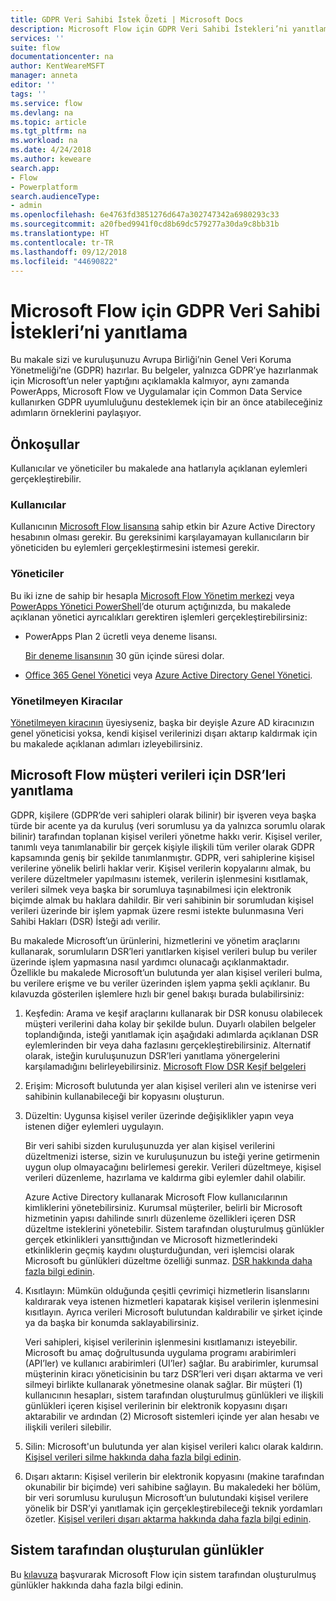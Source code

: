```yaml
---
title: GDPR Veri Sahibi İstek Özeti | Microsoft Docs
description: Microsoft Flow için GDPR Veri Sahibi İstekleri’ni yanıtlamayı öğrenin.
services: ''
suite: flow
documentationcenter: na
author: KentWeareMSFT
manager: anneta
editor: ''
tags: ''
ms.service: flow
ms.devlang: na
ms.topic: article
ms.tgt_pltfrm: na
ms.workload: na
ms.date: 4/24/2018
ms.author: keweare
search.app:
- Flow
- Powerplatform
search.audienceType:
- admin
ms.openlocfilehash: 6e4763fd3851276d647a302747342a6980293c33
ms.sourcegitcommit: a20fbed9941f0cd8b69dc579277a30da9c8bb31b
ms.translationtype: HT
ms.contentlocale: tr-TR
ms.lasthandoff: 09/12/2018
ms.locfileid: "44690822"
---
```

# <a name="responding-to-gdpr-data-subject-requests-for-microsoft-flow"></a>Microsoft Flow için GDPR Veri Sahibi İstekleri’ni yanıtlama

Bu makale sizi ve kuruluşunuzu Avrupa Birliği’nin Genel Veri Koruma Yönetmeliği’ne (GDPR) hazırlar. Bu belgeler, yalnızca GDPR’ye hazırlanmak için Microsoft’un neler yaptığını açıklamakla kalmıyor, aynı zamanda PowerApps, Microsoft Flow ve Uygulamalar için Common Data Service kullanırken GDPR uyumluluğunu desteklemek için bir an önce atabileceğiniz adımların örneklerini paylaşıyor.

## <a name="prerequisites"></a>Önkoşullar

Kullanıcılar ve yöneticiler bu makalede ana hatlarıyla açıklanan eylemleri gerçekleştirebilir.

### <a name="users"></a>Kullanıcılar

Kullanıcının [Microsoft Flow lisansına](https://preview.flow.microsoft.com/pricing/) sahip etkin bir Azure Active Directory hesabının olması gerekir. Bu gereksinimi karşılayamayan kullanıcıların bir yöneticiden bu eylemleri gerçekleştirmesini istemesi gerekir.

### <a name="administrators"></a>Yöneticiler

Bu iki izne de sahip bir hesapla [Microsoft Flow Yönetim merkezi](https://admin.flow.microsoft.com/)  veya [PowerApps Yönetici PowerShell](https://go.microsoft.com/fwlink/?linkid=871804)’de oturum açtığınızda, bu makalede açıklanan yönetici ayrıcalıkları gerektiren işlemleri gerçekleştirebilirsiniz:

- PowerApps Plan 2 ücretli veya deneme lisansı.

    [Bir deneme lisansının](http://web.powerapps.com/trial) 30 gün içinde süresi dolar.

- [Office 365 Genel Yönetici](https://support.office.com/article/assign-admin-roles-in-office-365-for-business-eac4d046-1afd-4f1a-85fc-8219c79e1504) veya [Azure Active Directory Genel Yönetici](https://docs.microsoft.com/azure/active-directory/active-directory-assign-admin-roles-azure-portal).

### <a name="unmanaged-tenants"></a>Yönetilmeyen Kiracılar
[Yönetilmeyen kiracının](https://docs.microsoft.com/azure/active-directory/domains-admin-takeover) üyesiyseniz, başka bir deyişle Azure AD kiracınızın genel yöneticisi yoksa, kendi kişisel verilerinizi dışarı aktarıp kaldırmak için bu makalede açıklanan adımları izleyebilirsiniz. 

## <a name="responding-to-dsrs-for-microsoft-flow-customer-data"></a>Microsoft Flow müşteri verileri için DSR’leri yanıtlama

GDPR, kişilere (GDPR’de veri sahipleri olarak bilinir) bir işveren veya başka türde bir acente ya da kuruluş (veri sorumlusu ya da yalnızca sorumlu olarak bilinir) tarafından toplanan kişisel verileri yönetme hakkı verir. Kişisel veriler, tanımlı veya tanımlanabilir bir gerçek kişiyle ilişkili tüm veriler olarak GDPR kapsamında geniş bir şekilde tanımlanmıştır. GDPR, veri sahiplerine kişisel verilerine yönelik belirli haklar verir. Kişisel verilerin kopyalarını almak, bu verilere düzeltmeler yapılmasını istemek, verilerin işlenmesini kısıtlamak, verileri silmek veya başka bir sorumluya taşınabilmesi için elektronik biçimde almak bu haklara dahildir. Bir veri sahibinin bir sorumludan kişisel verileri üzerinde bir işlem yapmak üzere resmi istekte bulunmasına Veri Sahibi Hakları (DSR) İsteği adı verilir.

Bu makalede Microsoft’un ürünlerini, hizmetlerini ve yönetim araçlarını kullanarak, sorumluların DSR’leri yanıtlarken kişisel verileri bulup bu veriler üzerinde işlem yapmasına nasıl yardımcı olunacağı açıklanmaktadır. Özellikle bu makalede Microsoft’un bulutunda yer alan kişisel verileri bulma, bu verilere erişme ve bu veriler üzerinden işlem yapma şekli açıklanır. Bu kılavuzda gösterilen işlemlere hızlı bir genel bakışı burada bulabilirsiniz:

1. Keşfedin: Arama ve keşif araçlarını kullanarak bir DSR konusu olabilecek müşteri verilerini daha kolay bir şekilde bulun. Duyarlı olabilen belgeler toplandığında, isteği yanıtlamak için aşağıdaki adımlarda açıklanan DSR eylemlerinden bir veya daha fazlasını gerçekleştirebilirsiniz. Alternatif olarak, isteğin kuruluşunuzun DSR’leri yanıtlama yönergelerini karşılamadığını belirleyebilirsiniz. [Microsoft Flow DSR Keşif belgeleri](gdpr-dsr-discovery.md)

1. Erişim: Microsoft bulutunda yer alan kişisel verileri alın ve istenirse veri sahibinin kullanabileceği bir kopyasını oluşturun.

1. Düzeltin: Uygunsa kişisel veriler üzerinde değişiklikler yapın veya istenen diğer eylemleri uygulayın.

    Bir veri sahibi sizden kuruluşunuzda yer alan kişisel verilerini düzeltmenizi isterse, sizin ve kuruluşunuzun bu isteği yerine getirmenin uygun olup olmayacağını belirlemesi gerekir.  Verileri düzeltmeye, kişisel verileri düzenleme, hazırlama ve kaldırma gibi eylemler dahil olabilir.

    Azure Active Directory kullanarak Microsoft Flow kullanıcılarının kimliklerini yönetebilirsiniz. Kurumsal müşteriler, belirli bir Microsoft hizmetinin yapısı dahilinde sınırlı düzenleme özellikleri içeren DSR düzeltme isteklerini yönetebilir.  Sistem tarafından oluşturulmuş günlükler gerçek etkinlikleri yansıttığından ve Microsoft hizmetlerindeki etkinliklerin geçmiş kaydını oluşturduğundan, veri işlemcisi olarak Microsoft bu günlükleri düzeltme özelliği sunmaz.  [DSR hakkında daha fazla bilgi edinin](https://docs.microsoft.com/microsoft-365/compliance/gdpr-dsr-azure).

1. Kısıtlayın: Mümkün olduğunda çeşitli çevrimiçi hizmetlerin lisanslarını kaldırarak veya istenen hizmetleri kapatarak kişisel verilerin işlenmesini kısıtlayın. Ayrıca verileri Microsoft bulutundan kaldırabilir ve şirket içinde ya da başka bir konumda saklayabilirsiniz.

    Veri sahipleri, kişisel verilerinin işlenmesini kısıtlamanızı isteyebilir.  Microsoft bu amaç doğrultusunda uygulama programı arabirimleri (API’ler) ve kullanıcı arabirimleri (UI’ler) sağlar.  Bu arabirimler, kurumsal müşterinin kiracı yöneticisinin bu tarz DSR’leri veri dışarı aktarma ve veri silmeyi birlikte kullanarak yönetmesine olanak sağlar. Bir müşteri (1) kullanıcının hesapları, sistem tarafından oluşturulmuş günlükleri ve ilişkili günlükleri içeren kişisel verilerinin bir elektronik kopyasını dışarı aktarabilir ve ardından (2) Microsoft sistemleri içinde yer alan hesabı ve ilişkili verileri silebilir.

1. Silin: Microsoft'un bulutunda yer alan kişisel verileri kalıcı olarak kaldırın. [Kişisel verileri silme hakkında daha fazla bilgi edinin](gdpr-dsr-delete.md).

1. Dışarı aktarın: Kişisel verilerin bir elektronik kopyasını (makine tarafından okunabilir bir biçimde) veri sahibine sağlayın. Bu makaledeki her bölüm, bir veri sorumlusu kuruluşun Microsoft’un bulutundaki kişisel verilere yönelik bir DSR’yi yanıtlamak için gerçekleştirebileceği teknik yordamları özetler. [Kişisel verileri dışarı aktarma hakkında daha fazla bilgi edinin](gdpr-dsr-export.md).

## <a name="system-generated-logs"></a>Sistem tarafından oluşturulan günlükler

Bu [kılavuza](https://docs.microsoft.com/powerapps/administrator/powerapps-gdpr-dsr-guide-systemlogs) başvurarak Microsoft Flow için sistem tarafından oluşturulmuş günlükler hakkında daha fazla bilgi edinin.
